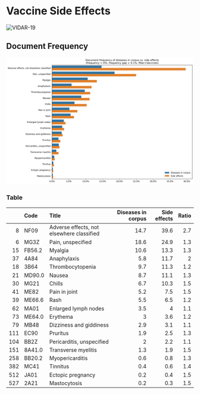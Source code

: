# Vaccine Side Effects

![VIDAR-19](https://fran6wol.eu.pythonanywhere.com/assets/img/vidar_wm2.png)

## Document Frequency

![document frequency](./vaccines_side_effects.png)

### Table

|      | Code   | Title                                     | Diseases in corpus | Side effects | Ratio |
| ---: | :----- | :---------------------------------------- | -----------------: | -----------: | ----: |
|    8 | NF09   | Adverse effects, not elsewhere classified |               14.7 |         39.6 |   2.7 |
|    6 | MG3Z   | Pain, unspecified                         |               18.6 |         24.9 |   1.3 |
|   15 | FB56.2 | Myalgia                                   |               10.6 |         13.3 |   1.3 |
|   37 | 4A84   | Anaphylaxis                               |                5.8 |         11.7 |     2 |
|   18 | 3B64   | Thrombocytopenia                          |                9.7 |         11.3 |   1.2 |
|   21 | MD90.0 | Nausea                                    |                8.7 |         11.1 |   1.3 |
|   30 | MG21   | Chills                                    |                6.7 |         10.3 |   1.5 |
|   41 | ME82   | Pain in joint                             |                5.2 |          7.5 |   1.5 |
|   39 | ME66.6 | Rash                                      |                5.5 |          6.5 |   1.2 |
|   62 | MA01   | Enlarged lymph nodes                      |                3.5 |            4 |   1.1 |
|   73 | ME64.0 | Erythema                                  |                  3 |          3.6 |   1.2 |
|   79 | MB48   | Dizziness and giddiness                   |                2.9 |          3.1 |   1.1 |
|  111 | EC90   | Pruritus                                  |                1.9 |          2.5 |   1.3 |
|  104 | BB2Z   | Pericarditis, unspecified                 |                  2 |          2.2 |   1.1 |
|  151 | 8A41.0 | Transverse myelitis                       |                1.3 |          1.9 |   1.5 |
|  258 | BB20.2 | Myopericarditis                           |                0.6 |          0.8 |   1.3 |
|  382 | MC41   | Tinnitus                                  |                0.4 |          0.6 |   1.4 |
|  512 | JA01   | Ectopic pregnancy                         |                0.2 |          0.4 |   1.5 |
|  527 | 2A21   | Mastocytosis                              |                0.2 |          0.3 |   1.5 |
